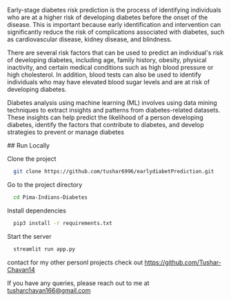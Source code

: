 Early-stage diabetes risk prediction is the process of identifying individuals who are at a higher risk of developing diabetes before the onset of the disease. This is important because early identification and intervention can significantly reduce the risk of complications associated with diabetes, such as cardiovascular disease, kidney disease, and blindness.

There are several risk factors that can be used to predict an individual's risk of developing diabetes, including age, family history, obesity, physical inactivity, and certain medical conditions such as high blood pressure or high cholesterol. In addition, blood tests can also be used to identify individuals who may have elevated blood sugar levels and are at risk of developing diabetes.

Diabetes analysis using machine learning (ML) involves using data mining techniques to extract insights and patterns from diabetes-related datasets. These insights can help predict the likelihood of a person developing diabetes, identify the factors that contribute to diabetes, and develop strategies to prevent or manage diabetes
</p>

<div>
## Run Locally

Clone the project

```bash
  git clone https://github.com/tushar6996/earlydiabetPrediction.git
```

Go to the project directory

```bash
  cd Pima-Indians-Diabetes
```

Install dependencies

```bash
  pip3 install -r requirements.txt
```

Start the server

```bash
  streamlit run app.py
```


<bold>contact</bold>
for my other personl projects check out https://github.com/Tushar-Chavan14

If you have any queries, please reach out to me at tusharchavan166@gmail.com
